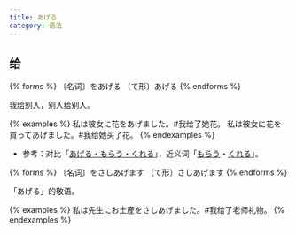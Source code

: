 ```yaml
---
title: あげる
category: 语法
---
```


## 给

{% forms %}
〔名词〕をあげる
〔て形〕あげる
{% endforms %}

我给别人，别人给别人。

{% examples %}
私は彼女に花をあげました。#我给了她花。
私は彼女に花を買ってあげました。#我给她买了花。
{% endexamples %}

- 参考：对比「[あげる・もらう・くれる](/grammar-diff/ageru-morau-kureru)」，近义词「[もらう](../morau)・[くれる](../kureru)」。

{% forms %}
〔名词〕をさしあげます
〔て形〕さしあげます
{% endforms %}

「あげる」的敬语。

{% examples %}
私は先生にお土産をさしあげました。#我给了老师礼物。
{% endexamples %}
